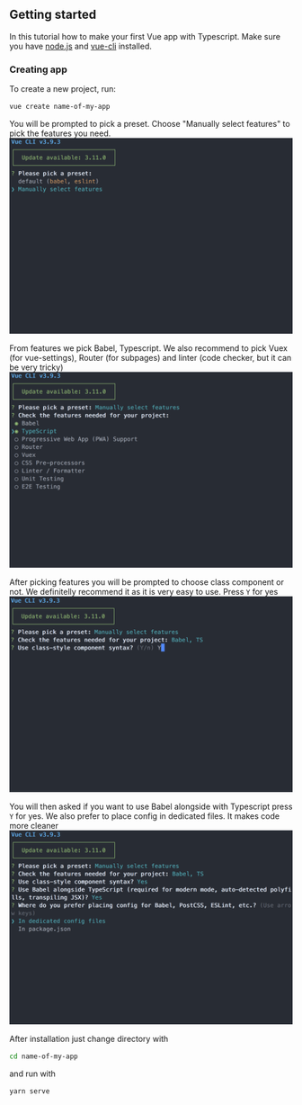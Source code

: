 ## Getting started

In this tutorial how to make your first Vue app with Typescript.
Make sure you have [node.js](https://nodejs.org/en/download/) and [vue-cli](https://cli.vuejs.org/guide/installation.html) installed.

### Creating app

To create a new project, run:

```bash
vue create name-of-my-app
```

You will be prompted to pick a preset. Choose "Manually select features" to pick the features you need.
![Preset](./assets/manually-select.png)

From features we pick Babel, Typescript. We also recommend to pick Vuex (for vue-settings), Router (for subpages) and linter (code checker, but it can be very tricky)
![Preset](./assets/preset.png)

After picking features you will be prompted to choose class component or not. We definitelly recommend it as it is very easy to use. Press `Y` for yes
![Preset](./assets/class-component-syntax.png)

You will then asked if you want to use Babel alongside with Typescript press `Y` for yes.
We also prefer to place config in dedicated files. It makes code more cleaner
![Preset](./assets/dedicated-files.png)

After installation just change directory with
```bash
cd name-of-my-app
```

and run with

```
yarn serve
```


